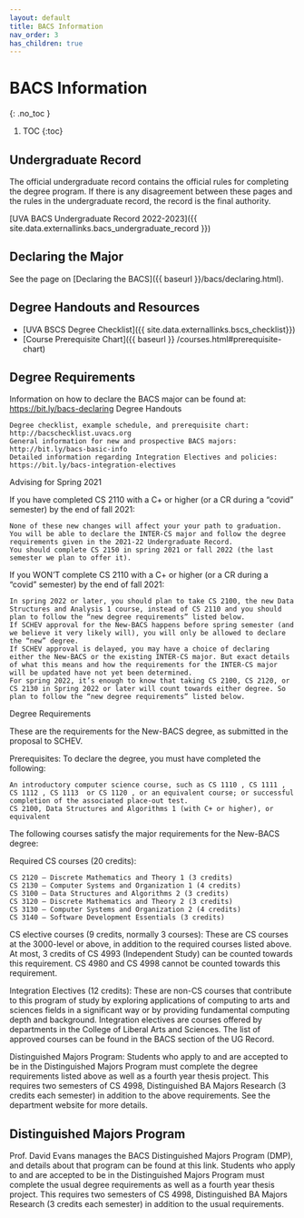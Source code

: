 ```yaml
---
layout: default
title: BACS Information
nav_order: 3
has_children: true
---
```


# BACS Information
{: .no_toc }

1. TOC
{:toc}

## Undergraduate Record

The official undergraduate record contains the official rules for completing the degree program.  If there is any disagreement between these pages and the rules in the undergraduate record, the record is the final authority.

[UVA BACS Undergraduate Record 2022-2023]({{ site.data.externallinks.bacs_undergraduate_record }})

## Declaring the Major

See the page on [Declaring the BACS]({{ baseurl }}/bacs/declaring.html).

## Degree Handouts and Resources

* [UVA BSCS Degree Checklist]({{ site.data.externallinks.bscs_checklist}})
* [Course Prerequisite Chart]({{ baseurl }} /courses.html#prerequisite-chart)

## Degree Requirements
Information on how to declare the BACS major can be found at: https://bit.ly/bacs-declaring
Degree Handouts

    Degree checklist, example schedule, and prerequisite chart: http://bacschecklist.uvacs.org
    General information for new and prospective BACS majors: http://bit.ly/bacs-basic-info
    Detailed information regarding Integration Electives and policies: https://bit.ly/bacs-integration-electives


Advising for Spring 2021

If you have completed CS 2110 with a C+ or higher (or a CR during a “covid” semester) by the end of fall 2021:

    None of these new changes will affect your your path to graduation.
    You will be able to declare the INTER-CS major and follow the degree requirements given in the 2021-22 Undergraduate Record.
    You should complete CS 2150 in spring 2021 or fall 2022 (the last semester we plan to offer it).


If you WON’T complete CS 2110 with a C+ or higher (or a CR during a “covid” semester) by the end of fall 2021: 

    In spring 2022 or later, you should plan to take CS 2100, the new Data Structures and Analysis 1 course, instead of CS 2110 and you should plan to follow the “new degree requirements” listed below.
    If SCHEV approval for the New-BACS happens before spring semester (and we believe it very likely will), you will only be allowed to declare the “new” degree.
    If SCHEV approval is delayed, you may have a choice of declaring either the New-BACS or the existing INTER-CS major. But exact details of what this means and how the requirements for the INTER-CS major will be updated have not yet been determined.
    For spring 2022, it’s enough to know that taking CS 2100, CS 2120, or CS 2130 in Spring 2022 or later will count towards either degree. So plan to follow the “new degree requirements” listed below.


Degree Requirements

These are the requirements for the New-BACS degree, as submitted in the proposal to SCHEV.

Prerequisites: To declare the degree, you must have completed the following:

    An introductory computer science course, such as CS 1110 , CS 1111 , CS 1112 , CS 1113  or CS 1120 , or an equivalent course; or successful completion of the associated place-out test.
    CS 2100, Data Structures and Algorithms 1 (with C+ or higher), or equivalent


The following courses satisfy the major requirements for the New-BACS degree:

Required CS courses (20 credits):

    CS 2120 – Discrete Mathematics and Theory 1 (3 credits)
    CS 2130 – Computer Systems and Organization 1 (4 credits)
    CS 3100 – Data Structures and Algorithms 2 (3 credits)
    CS 3120 – Discrete Mathematics and Theory 2 (3 credits)
    CS 3130 – Computer Systems and Organization 2 (4 credits)
    CS 3140 – Software Development Essentials (3 credits)


CS elective courses (9 credits, normally 3 courses):
These are CS courses at the 3000-level or above, in addition to the required courses listed above. At most, 3 credits of CS 4993 (Independent Study) can be counted towards this requirement. CS 4980 and CS 4998 cannot be counted towards this requirement.

Integration Electives (12 credits):
These are non-CS courses that contribute to this program of study by exploring applications of computing to arts and sciences fields in a significant way or by providing fundamental computing depth and background. Integration electives are courses offered by departments in the College of Liberal Arts and Sciences. The list of approved courses can be found in the BACS section of the UG Record.

Distinguished Majors Program:
Students who apply to and are accepted to be in the Distinguished Majors Program must complete the degree requirements listed above as well as a fourth year thesis project. This requires two semesters of CS 4998, Distinguished BA Majors Research (3 credits each semester) in addition to the above requirements. See the department website for more details.

## Distinguished Majors Program

Prof. David Evans manages the BACS Distinguished Majors Program (DMP), and details about that program can be found at this link.  Students who apply to and are accepted to be in the Distinguished Majors Program must complete the usual degree requirements as well as a fourth year thesis project. This requires two semesters of CS 4998, Distinguished BA Majors Research (3 credits each semester) in addition to the usual requirements.